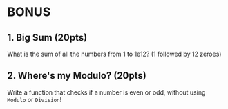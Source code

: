 # BONUS

## 1. Big Sum (20pts)

What is the sum of all the numbers from 1 to 1e12? (1 followed by 12 zeroes)

## 2. Where's my Modulo? (20pts)

Write a function that checks if a number is even or odd, without using `Modulo` or `Division`!
